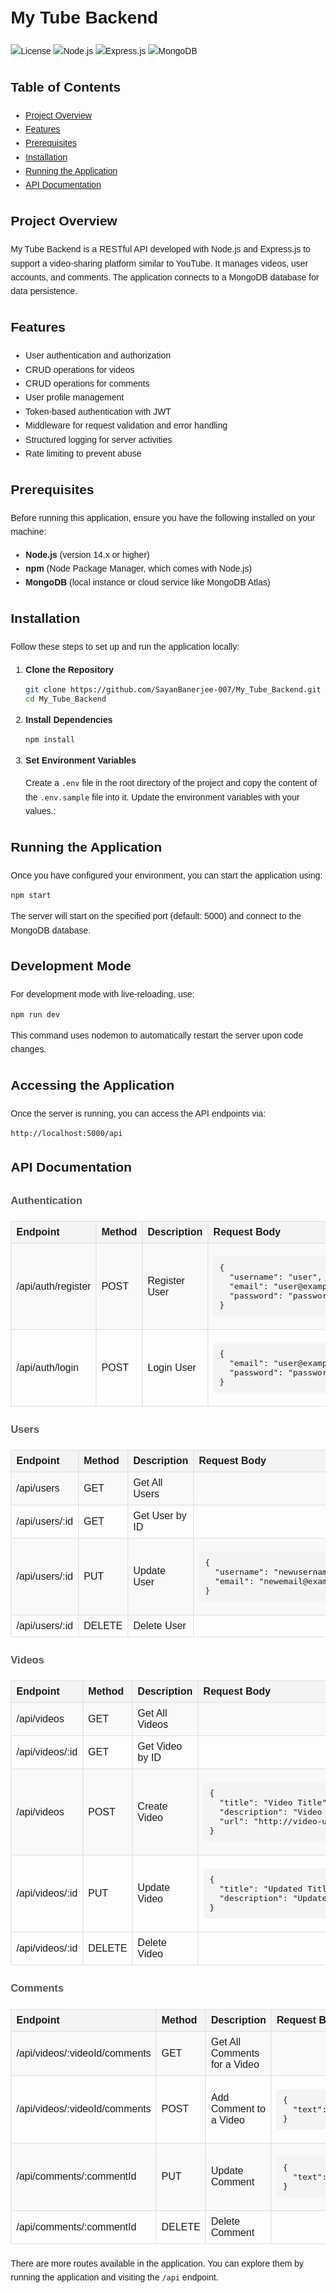 # My Tube Backend

![License](https://img.shields.io/badge/license-MIT-blue.svg)
![Node.js](https://img.shields.io/badge/node-%3E%3D%2014.x-brightgreen.svg)
![Express.js](https://img.shields.io/badge/express-%5E4.18.1-orange.svg)
![MongoDB](https://img.shields.io/badge/mongoDB-%5E4.0.0-yellowgreen.svg)

## Table of Contents

- [Project Overview](#project-overview)
- [Features](#features)
- [Prerequisites](#prerequisites)
- [Installation](#installation)
- [Running the Application](#running-the-application)
- [API Documentation](#api-documentation)

## Project Overview

My Tube Backend is a RESTful API developed with Node.js and Express.js to support a video-sharing platform similar to YouTube. It manages videos, user accounts, and comments. The application connects to a MongoDB database for data persistence.

## Features

- User authentication and authorization
- CRUD operations for videos
- CRUD operations for comments
- User profile management
- Token-based authentication with JWT
- Middleware for request validation and error handling
- Structured logging for server activities
- Rate limiting to prevent abuse

## Prerequisites

Before running this application, ensure you have the following installed on your machine:

- **Node.js** (version 14.x or higher)
- **npm** (Node Package Manager, which comes with Node.js)
- **MongoDB** (local instance or cloud service like MongoDB Atlas)

## Installation

Follow these steps to set up and run the application locally:

1. **Clone the Repository**

   ```bash
   git clone https://github.com/SayanBanerjee-007/My_Tube_Backend.git
   cd My_Tube_Backend
   ```

2. **Install Dependencies**

   ```bash
   npm install
   ```

3. **Set Environment Variables**

   Create a `.env` file in the root directory of the project and copy the content of the `.env.sample` file into it. Update the environment variables with your values.:

## Running the Application

Once you have configured your environment, you can start the application using:

```bash
npm start
```

The server will start on the specified port (default: 5000) and connect to the MongoDB database.

## Development Mode

For development mode with live-reloading, use:

```bash
npm run dev
```

This command uses nodemon to automatically restart the server upon code changes.

## Accessing the Application

Once the server is running, you can access the API endpoints via:

```bash
http://localhost:5000/api
```

## API Documentation

<body style="font-family: Arial, sans-serif; line-height: 1.6; margin: 20px;">

  <h3 style="color: #555;">Authentication</h3>

  <table style="width: 100%; border-collapse: collapse; margin: 20px 0;">
    <thead>
      <tr>
        <th style="border: 1px solid #ddd; padding: 8px; text-align: left; background-color: #f4f4f4; font-weight: bold;">Endpoint</th>
        <th style="border: 1px solid #ddd; padding: 8px; text-align: left; background-color: #f4f4f4; font-weight: bold;">Method</th>
        <th style="border: 1px solid #ddd; padding: 8px; text-align: left; background-color: #f4f4f4; font-weight: bold;">Description</th>
        <th style="border: 1px solid #ddd; padding: 8px; text-align: left; background-color: #f4f4f4; font-weight: bold;">Request Body</th>
      </tr>
    </thead>
    <tbody>
      <tr style="background-color: #f9f9f9;">
        <td style="border: 1px solid #ddd; padding: 8px;">/api/auth/register</td>
        <td style="border: 1px solid #ddd; padding: 8px;">POST</td>
        <td style="border: 1px solid #ddd; padding: 8px;">Register User</td>
        <td style="border: 1px solid #ddd; padding: 8px;">
          <pre style="background-color: #f4f4f4; padding: 10px; border-radius: 5px; overflow-x: auto;">{
  "username": "user",
  "email": "user@example.com",
  "password": "password"
}</pre>
        </td>
      </tr>
      <tr>
        <td style="border: 1px solid #ddd; padding: 8px;">/api/auth/login</td>
        <td style="border: 1px solid #ddd; padding: 8px;">POST</td>
        <td style="border: 1px solid #ddd; padding: 8px;">Login User</td>
        <td style="border: 1px solid #ddd; padding: 8px;">
          <pre style="background-color: #f4f4f4; padding: 10px; border-radius: 5px; overflow-x: auto;">{
  "email": "user@example.com",
  "password": "password"
}</pre>
        </td>
      </tr>
    </tbody>
  </table>

  <h3 style="color: #555;">Users</h3>

  <table style="width: 100%; border-collapse: collapse; margin: 20px 0;">
    <thead>
      <tr>
        <th style="border: 1px solid #ddd; padding: 8px; text-align: left; background-color: #f4f4f4; font-weight: bold;">Endpoint</th>
        <th style="border: 1px solid #ddd; padding: 8px; text-align: left; background-color: #f4f4f4; font-weight: bold;">Method</th>
        <th style="border: 1px solid #ddd; padding: 8px; text-align: left; background-color: #f4f4f4; font-weight: bold;">Description</th>
        <th style="border: 1px solid #ddd; padding: 8px; text-align: left; background-color: #f4f4f4; font-weight: bold;">Request Body</th>
      </tr>
    </thead>
    <tbody>
      <tr style="background-color: #f9f9f9;">
        <td style="border: 1px solid #ddd; padding: 8px;">/api/users</td>
        <td style="border: 1px solid #ddd; padding: 8px;">GET</td>
        <td style="border: 1px solid #ddd; padding: 8px;">Get All Users</td>
        <td style="border: 1px solid #ddd; padding: 8px;"></td>
      </tr>
      <tr>
        <td style="border: 1px solid #ddd; padding: 8px;">/api/users/:id</td>
        <td style="border: 1px solid #ddd; padding: 8px;">GET</td>
        <td style="border: 1px solid #ddd; padding: 8px;">Get User by ID</td>
        <td style="border: 1px solid #ddd; padding: 8px;"></td>
      </tr>
      <tr style="background-color: #f9f9f9;">
        <td style="border: 1px solid #ddd; padding: 8px;">/api/users/:id</td>
        <td style="border: 1px solid #ddd; padding: 8px;">PUT</td>
        <td style="border: 1px solid #ddd; padding: 8px;">Update User</td>
        <td style="border: 1px solid #ddd; padding: 8px;">
          <pre style="background-color: #f4f4f4; padding: 10px; border-radius: 5px; overflow-x: auto;">{
  "username": "newusername",
  "email": "newemail@example.com"
}</pre>
        </td>
      </tr>
      <tr>
        <td style="border: 1px solid #ddd; padding: 8px;">/api/users/:id</td>
        <td style="border: 1px solid #ddd; padding: 8px;">DELETE</td>
        <td style="border: 1px solid #ddd; padding: 8px;">Delete User</td>
        <td style="border: 1px solid #ddd; padding: 8px;"></td>
      </tr>
    </tbody>
  </table>

  <h3 style="color: #555;">Videos</h3>

  <table style="width: 100%; border-collapse: collapse; margin: 20px 0;">
    <thead>
      <tr>
        <th style="border: 1px solid #ddd; padding: 8px; text-align: left; background-color: #f4f4f4; font-weight: bold;">Endpoint</th>
        <th style="border: 1px solid #ddd; padding: 8px; text-align: left; background-color: #f4f4f4; font-weight: bold;">Method</th>
        <th style="border: 1px solid #ddd; padding: 8px; text-align: left; background-color: #f4f4f4; font-weight: bold;">Description</th>
        <th style="border: 1px solid #ddd; padding: 8px; text-align: left; background-color: #f4f4f4; font-weight: bold;">Request Body</th>
      </tr>
    </thead>
    <tbody>
      <tr style="background-color: #f9f9f9;">
        <td style="border: 1px solid #ddd; padding: 8px;">/api/videos</td>
        <td style="border: 1px solid #ddd; padding: 8px;">GET</td>
        <td style="border: 1px solid #ddd; padding: 8px;">Get All Videos</td>
        <td style="border: 1px solid #ddd; padding: 8px;"></td>
      </tr>
      <tr>
        <td style="border: 1px solid #ddd; padding: 8px;">/api/videos/:id</td>
        <td style="border: 1px solid #ddd; padding: 8px;">GET</td>
        <td style="border: 1px solid #ddd; padding: 8px;">Get Video by ID</td>
        <td style="border: 1px solid #ddd; padding: 8px;"></td>
      </tr>
      <tr style="background-color: #f9f9f9;">
        <td style="border: 1px solid #ddd; padding: 8px;">/api/videos</td>
        <td style="border: 1px solid #ddd; padding: 8px;">POST</td>
        <td style="border: 1px solid #ddd; padding: 8px;">Create Video</td>
        <td style="border: 1px solid #ddd; padding: 8px;">
          <pre style="background-color: #f4f4f4; padding: 10px; border-radius: 5px; overflow-x: auto;">{
  "title": "Video Title",
  "description": "Video Description",
  "url": "http://video-url.com"
}</pre>
        </td>
      </tr>
      <tr>
        <td style="border: 1px solid #ddd; padding: 8px;">/api/videos/:id</td>
        <td style="border: 1px solid #ddd; padding: 8px;">PUT</td>
        <td style="border: 1px solid #ddd; padding: 8px;">Update Video</td>
        <td style="border: 1px solid #ddd; padding: 8px;">
          <pre style="background-color: #f4f4f4; padding: 10px; border-radius: 5px; overflow-x: auto;">{
  "title": "Updated Title",
  "description": "Updated Description"
}</pre>
        </td>
      </tr>
      <tr>
        <td style="border: 1px solid #ddd; padding: 8px;">/api/videos/:id</td>
        <td style="border: 1px solid #ddd; padding: 8px;">DELETE</td>
        <td style="border: 1px solid #ddd; padding: 8px;">Delete Video</td>
        <td style="border: 1px solid #ddd; padding: 8px;"></td>
      </tr>
    </tbody>
  </table>

  <h3 style="color: #555;">Comments</h3>

  <table style="width: 100%; border-collapse: collapse; margin: 20px 0;">
    <thead>
      <tr>
        <th style="border: 1px solid #ddd; padding: 8px; text-align: left; background-color: #f4f4f4; font-weight: bold;">Endpoint</th>
        <th style="border: 1px solid #ddd; padding: 8px; text-align: left; background-color: #f4f4f4; font-weight: bold;">Method</th>
        <th style="border: 1px solid #ddd; padding: 8px; text-align: left; background-color: #f4f4f4; font-weight: bold;">Description</th>
        <th style="border: 1px solid #ddd; padding: 8px; text-align: left; background-color: #f4f4f4; font-weight: bold;">Request Body</th>
      </tr>
    </thead>
    <tbody>
      <tr style="background-color: #f9f9f9;">
        <td style="border: 1px solid #ddd; padding: 8px;">/api/videos/:videoId/comments</td>
        <td style="border: 1px solid #ddd; padding: 8px;">GET</td>
        <td style="border: 1px solid #ddd; padding: 8px;">Get All Comments for a Video</td>
        <td style="border: 1px solid #ddd; padding: 8px;"></td>
      </tr>
      <tr>
        <td style="border: 1px solid #ddd; padding: 8px;">/api/videos/:videoId/comments</td>
        <td style="border: 1px solid #ddd; padding: 8px;">POST</td>
        <td style="border: 1px solid #ddd; padding: 8px;">Add Comment to a Video</td>
        <td style="border: 1px solid #ddd; padding: 8px;">
          <pre style="background-color: #f4f4f4; padding: 10px; border-radius: 5px; overflow-x: auto;">{
  "text": "Nice video!"
}</pre>
        </td>
      </tr>
      <tr style="background-color: #f9f9f9;">
        <td style="border: 1px solid #ddd; padding: 8px;">/api/comments/:commentId</td>
        <td style="border: 1px solid #ddd; padding: 8px;">PUT</td>
        <td style="border: 1px solid #ddd; padding: 8px;">Update Comment</td>
        <td style="border: 1px solid #ddd; padding: 8px;">
          <pre style="background-color: #f4f4f4; padding: 10px; border-radius: 5px; overflow-x: auto;">{
  "text": "Updated comment text"
}</pre>
        </td>
      </tr>
      <tr>
        <td style="border: 1px solid #ddd; padding: 8px;">/api/comments/:commentId</td>
        <td style="border: 1px solid #ddd; padding: 8px;">DELETE</td>
        <td style="border: 1px solid #ddd; padding: 8px;">Delete Comment</td>
        <td style="border: 1px solid #ddd; padding: 8px;"></td>
      </tr>
    </tbody>
  </table>

</body>

There are more routes available in the application. You can explore them by running the application and visiting the `/api` endpoint.
